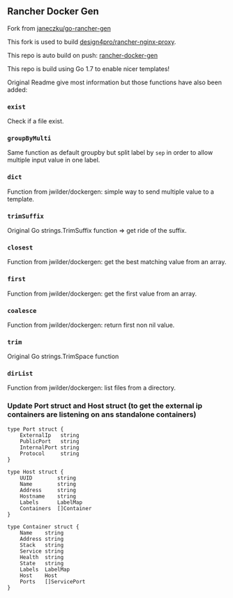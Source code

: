 ## Rancher Docker Gen

Fork from [janeczku/go-rancher-gen](https://github.com/janeczku/go-rancher-gen) 

This fork is used to build [design4pro/rancher-nginx-proxy](https://github.com/design4pro/rancher-active-proxy).

This repo is auto build on push: [rancher-docker-gen](https://gitlab.com/design4.pro/rancher-docker-gen/builds/artifacts/master/download?job=compile-go)

This repo is build using Go 1.7 to enable nicer templates!

Original Readme give most information but those functions have also been added:

### `exist`

Check if a file exist.

### `groupByMulti`

Same function as default groupby but split label by `sep` in order to allow multiple input value in one label.

### `dict`

Function from jwilder/dockergen: simple way to send multiple value to a template.

### `trimSuffix`

Original Go strings.TrimSuffix function => get ride of the suffix.

### `closest`

Function from jwilder/dockergen: get the best matching value from an array.

### `first`

Function from jwilder/dockergen: get the first value from an array.

### `coalesce`

Function from jwilder/dockergen: return first non nil value.

### `trim`

Original Go strings.TrimSpace function

### `dirList`

Function from jwilder/dockergen: list files from a directory.

### Update Port struct and Host struct (to get the external ip containers are listening on ans standalone containers)

```
type Port struct {
    ExternalIp   string
	PublicPort   string
	InternalPort string
	Protocol     string
}

type Host struct {
	UUID        string
	Name        string
	Address     string
	Hostname    string
	Labels      LabelMap
	Containers  []Container
}

type Container struct {
	Name    string
	Address string
	Stack   string
	Service string
	Health  string
	State   string
	Labels  LabelMap
	Host    Host
	Ports   []ServicePort
}
```
